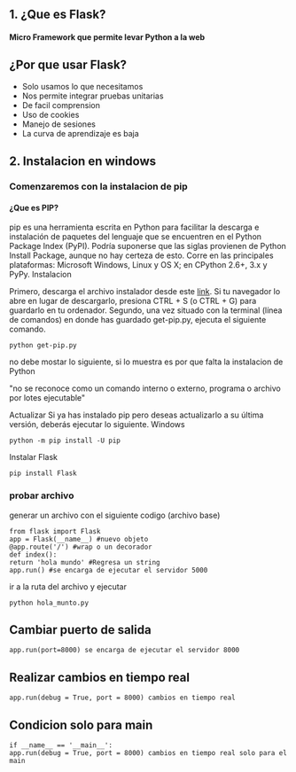 ## 1. ¿Que es Flask?

#### Micro Framework que permite levar Python a la web


## ¿Por que usar Flask?

- Solo usamos lo que necesitamos
- Nos permite integrar pruebas unitarias
- De facil comprension
- Uso de cookies
- Manejo de sesiones
- La curva de aprendizaje es baja

## 2. Instalacion en windows

### Comenzaremos con la instalacion de pip

#### ¿Que es PIP?

pip es una herramienta escrita en Python para facilitar la descarga e instalación de paquetes del lenguaje que se encuentren en el Python Package Index (PyPI). Podría suponerse que las siglas provienen de Python Install Package, aunque no hay certeza de esto. Corre en las principales plataformas: Microsoft Windows, Linux y OS X; en CPython 2.6+, 3.x y PyPy.
Instalacion

Primero, descarga el archivo instalador desde este [link](https://bootstrap.pypa.io/get-pip.py "enlace"). Si tu navegador lo abre en lugar de descargarlo, presiona CTRL + S (o CTRL + G) para guardarlo en tu ordenador. Segundo, una vez situado con la terminal (línea de comandos) en donde has guardado get-pip.py, ejecuta el siguiente comando.
~~~~~~~~
python get-pip.py
~~~~~~~~

no debe mostar lo siguiente, si lo muestra es por que falta la instalacion de Python

"no se reconoce como un comando interno o externo, programa o archivo por lotes ejecutable"

Actualizar
Si ya has instalado pip pero deseas actualizarlo a su última versión, deberás ejecutar lo siguiente.
Windows
	
~~~~~~~~
python -m pip install -U pip
~~~~~~~~

Instalar Flask

~~~~~~~~
pip install Flask
~~~~~~~~

### probar archivo

generar un archivo con el siguiente codigo (archivo base)

	
~~~~~~~~
from flask import Flask
app = Flask(__name__) #nuevo objeto
@app.route('/') #wrap o un decorador
def index():
return 'hola mundo' #Regresa un string
app.run() #se encarga de ejecutar el servidor 5000
~~~~~~~~

ir a la ruta del archivo y ejecutar

	
~~~~~~~~
python hola_munto.py
~~~~~~~~



## Cambiar puerto de salida
~~~~~~~~
app.run(port=8000) se encarga de ejecutar el servidor 8000
~~~~~~~~

## Realizar cambios en tiempo real 

~~~~~~~~
app.run(debug = True, port = 8000) cambios en tiempo real
~~~~~~~~

## Condicion solo para main

~~~~~~~~
if __name__ == '__main__':
app.run(debug = True, port = 8000) cambios en tiempo real solo para el main
~~~~~~~~
